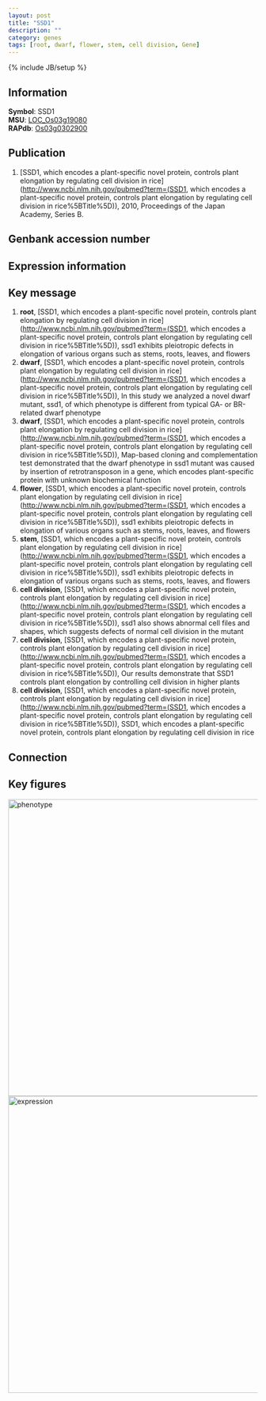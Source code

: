 ```yaml
---
layout: post
title: "SSD1"
description: ""
category: genes
tags: [root, dwarf, flower, stem, cell division, Gene]
---
```

{% include JB/setup %}

## Information
__Symbol__: SSD1  
__MSU__: [LOC_Os03g19080](http://rice.plantbiology.msu.edu/cgi-bin/ORF_infopage.cgi?orf=LOC_Os03g19080)  
__RAPdb__: [Os03g0302900](http://rapdb.dna.affrc.go.jp/viewer/gbrowse_details/irgsp1?name=Os03g0302900)  

## Publication
1. [SSD1, which encodes a plant-specific novel protein, controls plant elongation by regulating cell division in rice](http://www.ncbi.nlm.nih.gov/pubmed?term=(SSD1, which encodes a plant-specific novel protein, controls plant elongation by regulating cell division in rice%5BTitle%5D)), 2010, Proceedings of the Japan Academy, Series B.

## Genbank accession number

## Expression information

## Key message
1. __root__, [SSD1, which encodes a plant-specific novel protein, controls plant elongation by regulating cell division in rice](http://www.ncbi.nlm.nih.gov/pubmed?term=(SSD1, which encodes a plant-specific novel protein, controls plant elongation by regulating cell division in rice%5BTitle%5D)),  ssd1 exhibits pleiotropic defects in elongation of various organs such as stems, roots, leaves, and flowers
2. __dwarf__, [SSD1, which encodes a plant-specific novel protein, controls plant elongation by regulating cell division in rice](http://www.ncbi.nlm.nih.gov/pubmed?term=(SSD1, which encodes a plant-specific novel protein, controls plant elongation by regulating cell division in rice%5BTitle%5D)),  In this study we analyzed a novel dwarf mutant, ssd1, of which phenotype is different from typical GA- or BR-related dwarf phenotype
3. __dwarf__, [SSD1, which encodes a plant-specific novel protein, controls plant elongation by regulating cell division in rice](http://www.ncbi.nlm.nih.gov/pubmed?term=(SSD1, which encodes a plant-specific novel protein, controls plant elongation by regulating cell division in rice%5BTitle%5D)),  Map-based cloning and complementation test demonstrated that the dwarf phenotype in ssd1 mutant was caused by insertion of retrotransposon in a gene, which encodes plant-specific protein with unknown biochemical function
4. __flower__, [SSD1, which encodes a plant-specific novel protein, controls plant elongation by regulating cell division in rice](http://www.ncbi.nlm.nih.gov/pubmed?term=(SSD1, which encodes a plant-specific novel protein, controls plant elongation by regulating cell division in rice%5BTitle%5D)),  ssd1 exhibits pleiotropic defects in elongation of various organs such as stems, roots, leaves, and flowers
5. __stem__, [SSD1, which encodes a plant-specific novel protein, controls plant elongation by regulating cell division in rice](http://www.ncbi.nlm.nih.gov/pubmed?term=(SSD1, which encodes a plant-specific novel protein, controls plant elongation by regulating cell division in rice%5BTitle%5D)),  ssd1 exhibits pleiotropic defects in elongation of various organs such as stems, roots, leaves, and flowers
6. __cell division__, [SSD1, which encodes a plant-specific novel protein, controls plant elongation by regulating cell division in rice](http://www.ncbi.nlm.nih.gov/pubmed?term=(SSD1, which encodes a plant-specific novel protein, controls plant elongation by regulating cell division in rice%5BTitle%5D)),  ssd1 also shows abnormal cell files and shapes, which suggests defects of normal cell division in the mutant
7. __cell division__, [SSD1, which encodes a plant-specific novel protein, controls plant elongation by regulating cell division in rice](http://www.ncbi.nlm.nih.gov/pubmed?term=(SSD1, which encodes a plant-specific novel protein, controls plant elongation by regulating cell division in rice%5BTitle%5D)),  Our results demonstrate that SSD1 controls plant elongation by controlling cell division in higher plants
8. __cell division__, [SSD1, which encodes a plant-specific novel protein, controls plant elongation by regulating cell division in rice](http://www.ncbi.nlm.nih.gov/pubmed?term=(SSD1, which encodes a plant-specific novel protein, controls plant elongation by regulating cell division in rice%5BTitle%5D)), SSD1, which encodes a plant-specific novel protein, controls plant elongation by regulating cell division in rice

## Connection

## Key figures
<img src="http://ricencode.github.io/images/SSD1.pheno.png" alt="phenotype"  style="width: 600px;"/>

<img src="http://ricencode.github.io/images/SSD1.exp.png" alt="expression"  style="width: 600px;"/>


